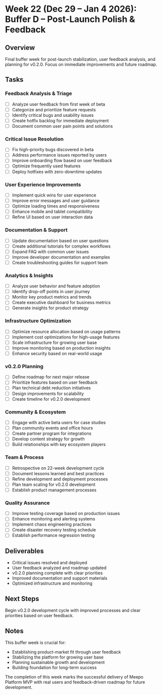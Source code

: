 # Week 22 (Dec 29 – Jan 4 2026): Buffer D – Post-Launch Polish & Feedback

## Overview
Final buffer week for post-launch stabilization, user feedback analysis, and planning for v0.2.0. Focus on immediate improvements and future roadmap.

## Tasks
### Feedback Analysis & Triage
- [ ] Analyze user feedback from first week of beta
- [ ] Categorize and prioritize feature requests
- [ ] Identify critical bugs and usability issues
- [ ] Create hotfix backlog for immediate deployment
- [ ] Document common user pain points and solutions

### Critical Issue Resolution
- [ ] Fix high-priority bugs discovered in beta
- [ ] Address performance issues reported by users
- [ ] Improve onboarding flow based on user feedback
- [ ] Optimize frequently used features
- [ ] Deploy hotfixes with zero-downtime updates

### User Experience Improvements
- [ ] Implement quick wins for user experience
- [ ] Improve error messages and user guidance
- [ ] Optimize loading times and responsiveness
- [ ] Enhance mobile and tablet compatibility
- [ ] Refine UI based on user interaction data

### Documentation & Support
- [ ] Update documentation based on user questions
- [ ] Create additional tutorials for complex workflows
- [ ] Expand FAQ with common user issues
- [ ] Improve developer documentation and examples
- [ ] Create troubleshooting guides for support team

### Analytics & Insights
- [ ] Analyze user behavior and feature adoption
- [ ] Identify drop-off points in user journey
- [ ] Monitor key product metrics and trends
- [ ] Create executive dashboard for business metrics
- [ ] Generate insights for product strategy

### Infrastructure Optimization
- [ ] Optimize resource allocation based on usage patterns
- [ ] Implement cost optimizations for high-usage features
- [ ] Scale infrastructure for growing user base
- [ ] Improve monitoring based on production insights
- [ ] Enhance security based on real-world usage

### v0.2.0 Planning
- [ ] Define roadmap for next major release
- [ ] Prioritize features based on user feedback
- [ ] Plan technical debt reduction initiatives
- [ ] Design improvements for scalability
- [ ] Create timeline for v0.2.0 development

### Community & Ecosystem
- [ ] Engage with active beta users for case studies
- [ ] Plan community events and office hours
- [ ] Create partner program for integrations
- [ ] Develop content strategy for growth
- [ ] Build relationships with key ecosystem players

### Team & Process
- [ ] Retrospective on 22-week development cycle
- [ ] Document lessons learned and best practices
- [ ] Refine development and deployment processes
- [ ] Plan team scaling for v0.2.0 development
- [ ] Establish product management processes

### Quality Assurance
- [ ] Improve testing coverage based on production issues
- [ ] Enhance monitoring and alerting systems
- [ ] Implement chaos engineering practices
- [ ] Create disaster recovery testing schedule
- [ ] Establish performance regression testing

## Deliverables
- Critical issues resolved and deployed
- User feedback analyzed and roadmap updated
- v0.2.0 planning complete with clear priorities
- Improved documentation and support materials
- Optimized infrastructure and monitoring

## Next Steps
Begin v0.2.0 development cycle with improved processes and clear priorities based on user feedback.

## Notes
This buffer week is crucial for:
- Establishing product-market fit through user feedback
- Stabilizing the platform for growing user base
- Planning sustainable growth and development
- Building foundation for long-term success

The completion of this week marks the successful delivery of Meepo Platform MVP with real users and feedback-driven roadmap for future development.

